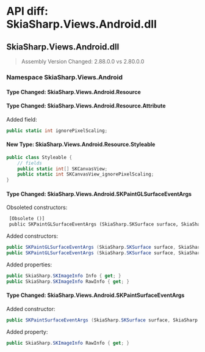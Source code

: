# API diff: SkiaSharp.Views.Android.dll

## SkiaSharp.Views.Android.dll

> Assembly Version Changed: 2.88.0.0 vs 2.80.0.0

### Namespace SkiaSharp.Views.Android

#### Type Changed: SkiaSharp.Views.Android.Resource

#### Type Changed: SkiaSharp.Views.Android.Resource.Attribute

Added field:

```csharp
public static int ignorePixelScaling;
```


#### New Type: SkiaSharp.Views.Android.Resource.Styleable

```csharp
public class Styleable {
	// fields
	public static int[] SKCanvasView;
	public static int SKCanvasView_ignorePixelScaling;
}
```


#### Type Changed: SkiaSharp.Views.Android.SKPaintGLSurfaceEventArgs

Obsoleted constructors:

```diff
 [Obsolete ()]
 public SKPaintGLSurfaceEventArgs (SkiaSharp.SKSurface surface, SkiaSharp.GRBackendRenderTarget renderTarget, SkiaSharp.GRSurfaceOrigin origin, SkiaSharp.SKColorType colorType, SkiaSharp.GRGlFramebufferInfo glInfo);
```

Added constructors:

```csharp
public SKPaintGLSurfaceEventArgs (SkiaSharp.SKSurface surface, SkiaSharp.GRBackendRenderTarget renderTarget, SkiaSharp.GRSurfaceOrigin origin, SkiaSharp.SKImageInfo info);
public SKPaintGLSurfaceEventArgs (SkiaSharp.SKSurface surface, SkiaSharp.GRBackendRenderTarget renderTarget, SkiaSharp.GRSurfaceOrigin origin, SkiaSharp.SKImageInfo info, SkiaSharp.SKImageInfo rawInfo);
```

Added properties:

```csharp
public SkiaSharp.SKImageInfo Info { get; }
public SkiaSharp.SKImageInfo RawInfo { get; }
```


#### Type Changed: SkiaSharp.Views.Android.SKPaintSurfaceEventArgs

Added constructor:

```csharp
public SKPaintSurfaceEventArgs (SkiaSharp.SKSurface surface, SkiaSharp.SKImageInfo info, SkiaSharp.SKImageInfo rawInfo);
```

Added property:

```csharp
public SkiaSharp.SKImageInfo RawInfo { get; }
```



